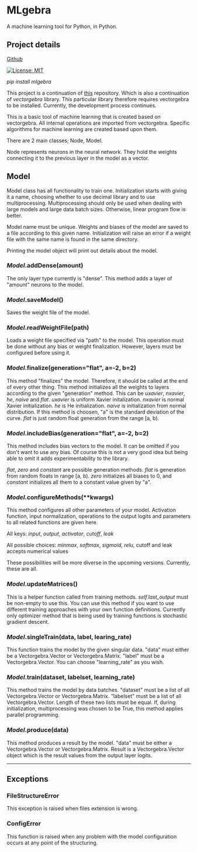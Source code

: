 # MLgebra

A machine learning tool for Python, in Python.

## Project details

[Github](https://github.com/ahmeterdem1/ml)

[![License: MIT](https://img.shields.io/badge/License-MIT-yellow.svg)](https://opensource.org/licenses/MIT)

_pip install mlgebra_

This project is a continuation of [this](https://github.com/ahmeterdem1/MLgebra) 
repository. Which is also a continuation of _vectorgebra_ library. This particular
library therefore requires vectorgebra to be installed. Currently, the development
process continues. 

This is a basic tool of machine learning that is created based on vectorgebra. All
internal operations are imported from vectorgebra. Specific algorithms for machine
learning are created based upon them. 

There are 2 main classes; Node, Model.

Node represents neurons in the neural network. They hold the weights connecting it
to the previous layer in the model as a vector.

## Model

Model class has all functionality to train one. Initialization starts with giving it 
a name, choosing whether to use decimal library and to use multiprocessing. Multiprocessing
should only be used when dealing with large models and large data batch sizes. Otherwise,
linear program flow is better. 

Model name must be unique. Weights and biases of the model are saved to a file according to
this given name. Initialization will raise an error if a weight file with the same name is 
found in the same directory.

Printing the model object will print out details about the model.

### _Model_.addDense(amount)

The only layer type currently is "dense". This method adds a layer of "amount" neurons to the
model.

### _Model_.saveModel()

Saves the weight file of the model.

### _Model_.readWeightFile(path)

Loads a weight file specified via "path" to the model. This operation must be done without any 
bias or weight finalization. However, layers must be configured before using it.

### _Model_.finalize(generation="flat", a=-2, b=2)

This method "finalizes" the model. Therefore, it should be called at the end of every other thing.
This method initializes all the weights to layers according to the given "generation" method. This
can be _uxavier_, _nxavier_,  _he_, _naive_ and _flat_. _uxavier_ is uniform Xavier initalization.
_nxavier_ is normal Xavier initialization. _he_ is He initialization. _naive_ is initialization from
normal distribution. If this method is choosen, "a" is the standard deviation of the curve. _flat_ is
just random float generation from the range [a, b).

### _Model_.includeBias(generation="flat", a=-2, b=2)

This method includes bias vectors to the model. It can be omitted if you don't want to use any bias.
Of course this is not a very good idea but being able to omit it adds experimentability to the library.

_flat_, _zero_ and _constant_ are possible generation methods. _flat_ is generation from random floats in
range [a, b). _zero_ initializes all biases to 0, and _constant_ initializes all them to a constant value
given by "a".

### _Model_.configureMethods(**kwargs)

This method configures all other parameters of your model. Activation function, input normalization, operations
to the output logits and parameters to all related functions are given here. 

All keys: _input_, _output_, _activator_, _cutoff_, _leak_

All possible choices: _minmax_, _softmax_, _sigmoid_, _relu_, cutoff and leak accepts numerical values

These possibilities will be more diverse in the upcoming versions. Currently, these are all.

### _Model_.updateMatrices()

This is a helper function called from training methods. _self.last_output_ must be non-empty to use this.
You can use this method if you want to use different training approaches with your own function definitions.
Currently only optimizer method that is being used by training functions is stochastic gradient descent.

### _Model_.singleTrain(data, label, learing_rate)

This function trains the model by the given singular data. "data" must either be a Vectorgebra.Vector or
Vectorgebra.Matrix. "label" must be a Vectorgebra.Vector. You can choose "learning_rate" as you wish.

### _Model_.train(dataset, labelset, learning_rate)

This method trains the model by data batches. "dataset" must be a list of all Vectorgebra.Vector or 
Vectorgebra.Matrix. "labelset" must be a list of all Vectorgebra.Vector. Length of these two lists
must be equal. If, during initialization, multiprocessing was chosen to be True, this method applies
parallel programming. 

### _Model_.produce(data)

This method produces a result by the model. "data" must be either a Vectorgebra.Vector or Vectorgebra.Matrix.
Result is a Vectorgebra.Vector object which is the result values from the output layer logits.

<hr>

## Exceptions

### FileStructureError

This exception is raised when files extension is wrong.

### ConfigError

This function is raised when any problem with the model configuration occurs at any point of the structuring.


